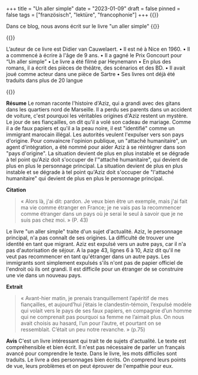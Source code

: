 +++
title = "Un aller simple"
date = "2023-01-09"
draft = false
pinned = false
tags = ["französisch", "lektüre", "francophonie"]
+++
{{<lead>}}

Dans ce blog, nous avons écrit sur le livre "un aller simple"
{{</lead>}}

{{<box title="Auteur">}}

L’auteur de ce livre est Didier van Cauwelaert. 
•	Il est né à Nice en 1960.
•	Il a commencé à écrire à l'âge de 9 ans.
•	Il a gagné le Prix Goncourt pour “Un aller simple”
•	Le livre a été filmé par Heynemann
•	En plus des romans, il a écrit des pièces de théâtre, des scénarios et des BD.
•	Il avait joué comme acteur dans une pièce de Sartre
•	Ses livres ont déjà été traduits dans plus de 20 langue

{{</box>}}




**Résume**
Le roman raconte l'histoire d'Aziz, qui a grandi avec des gitans dans les quartiers nord de Marseille. Il a perdu ses parents dans un accident de voiture, c'est pourquoi les véritables origines d'Aziz restent un mystère. 
Le jour de ses fiançailles, on dit qu'il a volé son cadeau de mariage. Comme il a de faux papiers et qu'il a la peau noire, il est "identifié" comme un immigrant marocain illégal. Les autorités veulent l'expulser vers son pays d'origine. 
Pour convaincre l'opinion publique, un "attaché humanitaire", un agent d'intégration, a été nommé pour aider Aziz à se réintégrer dans son "pays d'origine". La situation devient de plus en plus instable et se dégrade à tel point qu'Aziz doit s'occuper de l'"attaché humanitaire", qui devient de plus en plus le personnage principal. 
La situation devient de plus en plus instable et se dégrade à tel point qu'Aziz doit s'occuper de "l'attaché humanitaire" qui devient de plus en plus le personnage principal.


**Citation**

>
> « Alors là, j'ai dit: pardon. Je veux bien être un exemple, mais j'ai fait ma vie comme étranger en France; je ne vais pas la recommencer comme étranger dans un pays où je serai le seul à savoir que je ne suis pas chez moi. »
>  (P. 43) 


Le livre "un aller simple" traite d'un sujet d'actualité. Aziz, le personnage principal, n'a pas connaît de ses origines. La difficulté de trouver une identité en tant que migrant. Aziz est expulsé vers un autre pays, car il n'a pas d'autorisation de séjour. A la page 43, lignes 6 à 10, Aziz dit qu'il ne veut pas recommencer en tant qu'étranger dans un autre pays. Les immigrants sont simplement expulsés s'ils n'ont pas de papier officiel de l'endroit où ils ont grandi. Il est difficile pour un étranger de se construire une vie dans un nouveau pays.

**Extrait**

>
> « Avant-hier matin, je prenais tranquillement l’apéritif de mes fiançailles, et
> aujourd’hui j’étais le clandestin-témoin, l’expulsé modèle qui volait vers le
> pays de ses faux papiers, en compagnie d’un homme qui ne comprenait pas
> pourquoi sa femme ne l’aimait plus. On nous avait choisis au hasard, l’un pour
> l’autre, et pourtant on se ressemblait. C’était un peu notre revanche. »
> (p.75)

**Avis**
C'est un livre intéressant qui trait te de sujets d'actualité. Le texte est compréhensible et bien écrit. Il n'est pas nécessaire de parler un français avancé pour comprendre le texte. Dans le livre, les mots difficiles sont traduits. Le livre a des personnages bien écrits. On comprend leurs points de vue, leurs problèmes et on peut éprouver de l'empathie pour eux.